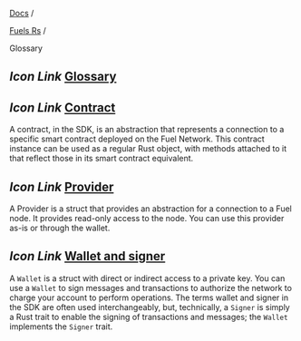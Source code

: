 [Docs](https://docs.fuel.network/) /

[Fuels Rs](https://docs.fuel.network/docs/fuels-rs/) /

Glossary

## _Icon Link_ [Glossary](https://docs.fuel.network/docs/fuels-rs/glossary/\#glossary)

## _Icon Link_ [Contract](https://docs.fuel.network/docs/fuels-rs/glossary/\#contract)

A contract, in the SDK, is an abstraction that represents a connection to a specific smart contract deployed on the Fuel Network. This contract instance can be used as a regular Rust object, with methods attached to it that reflect those in its smart contract equivalent.

## _Icon Link_ [Provider](https://docs.fuel.network/docs/fuels-rs/glossary/\#provider)

A Provider is a struct that provides an abstraction for a connection to a Fuel node. It provides read-only access to the node. You can use this provider as-is or through the wallet.

## _Icon Link_ [Wallet and signer](https://docs.fuel.network/docs/fuels-rs/glossary/\#wallet-and-signer)

A `Wallet` is a struct with direct or indirect access to a private key. You can use a `Wallet` to sign messages and transactions to authorize the network to charge your account to perform operations. The terms wallet and signer in the SDK are often used interchangeably, but, technically, a `Signer` is simply a Rust trait to enable the signing of transactions and messages; the `Wallet` implements the `Signer` trait.